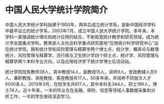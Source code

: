 # 中国人民大学统计学院简介

中国人民大学统计学科始建于1950年，两年后成立统计学系，是新中国经济学科中最早设立的统计学系，2003年7月，成立中国人民大学统计学院。多年来，本学科一直强调统计理论和统计应用的结合，不断拓宽统计教学和研究领域，成为统计学全国重点学科。教育部人文社会科学重点研究基地“应用统计科学研究中心”设在统计学院。拥有统计学和风险管理与精算学两个博士点，统计学、概率论与数理统计、风险管理与精算学、流行病与卫生统计学四个硕士点，统计学、风险管理与精算学两个本科专业方向，以及应用经济学下统计学博士后流动站。

统计学院现有教师38人，其中教授14人，副教授15人，讲师9人。党政教辅人员9人。兼职教授、讲座教授、客座教授共17人。50多年来，共培养不同层次人才5000多人。2013年3月，在校学生共617人，其中本科生344人，硕士199人，博士74人。近十年来，一半的毕业生在金融、保险、信息等领域人事数据采集和分析工作，一半的学生继续深造学习。

